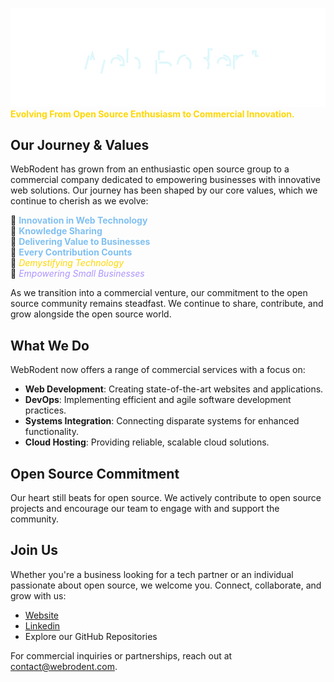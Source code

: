 <!-- contents of title.svg is from github.com/aeneasr/aeneasr -->
![WebRodent](title.svg)
<b style='color:gold'>Evolving From Open Source Enthusiasm to Commercial Innovation.</b></br>

## Our Journey & Values

WebRodent has grown from an enthusiastic open source group to a commercial company dedicated to empowering businesses with innovative web solutions. Our journey has been shaped by our core values, which we continue to cherish as we evolve:

  💙 <b style='color:#80c0f2'>Innovation in Web Technology</b></br>
  💙 <b style='color:#80c0f2'>Knowledge Sharing</b></br>
  💙 <b style='color:#80c0f2'>Delivering Value to Businesses</b></br>
  💙 <b style='color:#80c0f2'>Every Contribution Counts</b></br>
  💛 <i style='color:gold'>Demystifying Technology</i></br>
  💜 <i style='color:#ac93ff'>Empowering Small Businesses</i></br>

As we transition into a commercial venture, our commitment to the open source community remains steadfast. We continue to share, contribute, and grow alongside the open source world.

## What We Do

WebRodent now offers a range of commercial services with a focus on:

- **Web Development**: Creating state-of-the-art websites and applications.
- **DevOps**: Implementing efficient and agile software development practices.
- **Systems Integration**: Connecting disparate systems for enhanced functionality.
- **Cloud Hosting**: Providing reliable, scalable cloud solutions.

## Open Source Commitment

Our heart still beats for open source. We actively contribute to open source projects and encourage our team to engage with and support the community.

## Join Us

Whether you're a business looking for a tech partner or an individual passionate about open source, we welcome you. Connect, collaborate, and grow with us:

- [Website](https://www.webrodent.com/)
- [Linkedin](https://www.linkedin.com/company/webrodent)
- Explore our GitHub Repositories

For commercial inquiries or partnerships, reach out at [contact@webrodent.com](mailto:postmaster@webrodent.com).

